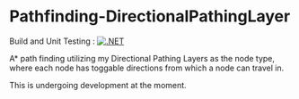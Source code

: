# Pathfinding-DirectionalPathingLayer

Build and Unit Testing : [![.NET](https://github.com/GrahamMueller1992/Pathfinding-DirectionalPathingLayer/actions/workflows/dotnet.yml/badge.svg)](https://github.com/GrahamMueller1992/Pathfinding-DirectionalPathingLayer/actions/workflows/dotnet.yml)

A* path finding utilizing my Directional Pathing Layers as the node type, where each node has toggable directions from which a node can travel in.  

This is undergoing development at the moment.
